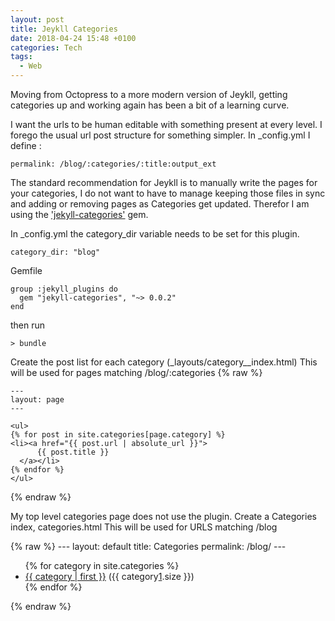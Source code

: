 ```yaml
---
layout: post
title: Jeykll Categories
date: 2018-04-24 15:48 +0100
categories: Tech
tags: 
  - Web
---
```


Moving from Octopress to a more modern version of Jeykll, getting categories up and working again has been a bit of a learning curve.


I want the urls to be human editable with something present at every level. I forego the usual url post structure for something simpler. In \_config.yml I define :

    permalink: /blog/:categories/:title:output_ext

The standard recommendation for Jeykll is to manually write the pages for your categories, I do not want to have to manage keeping those files in sync and adding or removing pages as Categories get updated. Therefor I am using the ['jekyll-categories'][1] gem.


In \_config.yml the category_dir variable needs to be set for this plugin.

    category_dir: "blog"

Gemfile

    group :jekyll_plugins do
      gem "jekyll-categories", "~> 0.0.2"
    end

then run

    > bundle

Create the post list for each category (\_layouts/category__index.html)
This will be used for pages matching  /blog/:categories
{% raw %}

    ---
    layout: page
    ---

    <ul>
    {% for post in site.categories[page.category] %}
    <li><a href="{{ post.url | absolute_url }}">
          {{ post.title }}
      </a></li>
    {% endfor %}
    </ul>
{% endraw %}




My top level categories page does not use the plugin. Create a Categories index, categories.html
This will be used for URLS matching  /blog

{% raw %}
    ---
    layout: default
    title: Categories
    permalink: /blog/
    ---
    <ul>
    {% for category in site.categories %}
    <li><a href="{{ site.url }}/blog/{{ category | first | downcase | url_encode }}/">{{ category | first }}</a> ({{ category[1].size }})</li>
    {% endfor %}
    </ul>
{% endraw %}

[1]: https://github.com/zroger/jekyll-categories

